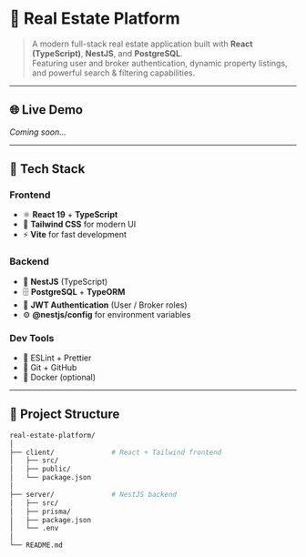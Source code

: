 # 🏡 **Real Estate Platform**

> A modern full-stack real estate application built with **React (TypeScript)**, **NestJS**, and **PostgreSQL**.  
> Featuring user and broker authentication, dynamic property listings, and powerful search & filtering capabilities.

---

## 🌐 Live Demo

_Coming soon..._

---

## 🚀 Tech Stack

### **Frontend**

- ⚛️ **React 19** + **TypeScript**
- 🎨 **Tailwind CSS** for modern UI
- ⚡ **Vite** for fast development

### **Backend**

- 🧱 **NestJS** (TypeScript)
- 🗄️ **PostgreSQL** + **TypeORM**
- 🔐 **JWT Authentication** (User / Broker roles)
- ⚙️ **@nestjs/config** for environment variables

### **Dev Tools**

- 🧰 ESLint + Prettier
- 🐙 Git + GitHub
- 🐳 Docker (optional)

---

## 📁 Project Structure

```bash
real-estate-platform/
│
├── client/              # React + Tailwind frontend
│   ├── src/
│   ├── public/
│   └── package.json
│
├── server/              # NestJS backend
│   ├── src/
│   ├── prisma/
│   ├── package.json
│   └── .env
│
└── README.md
```
